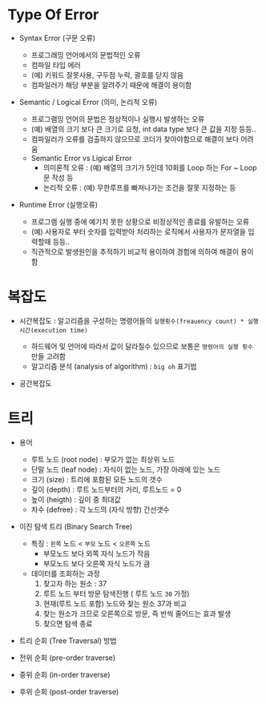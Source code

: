 # Type Of Error

- Syntax Error (구문 오류)
    - 프로그래밍 언어에서의 문법적인 오류
    - 컴파일 타입 에러
    - (예) 키워드 잘못사용, 구두점 누락, 괄호를 닫지 않음
    - 컴파일러가 해당 부분을 알려주기 때문에 해결이 용이함

- Semantic / Logical Error (의미, 논리적 오류)
    - 프로그램밍 언어의 문법은 정상적이나 실행시 발생하는 오류
    - (예) 배열의 크기 보다 큰 크기로 요청, int data type 보다 큰 값을 지정 등등..
    - 컴파일러가 오류를 검출하지 않으므로 코더가 찾아야함으로 해결이 보다 어려움
    - Semantic Error vs Ligical Error
        - 의미론적 오류 : (예) 배열의 크기가 5인데 10회를 Loop 하는 For ~ Loop 문 작성 등
        - 논리적 오류 : (예) 무한루프를 빠져나가는 조건을 잘못 지정하는 등  

- Runtime Error (실행오류)
  - 프로그램 실행 중에 예기치 못한 상황으로 비정상적인 종료를 유발하는 오류
  - (예) 사용자로 부터 숫자를 입력받아 처리하는 로직에서 사용자가 문자열을 입력할때 등등..
  - 직관적으로 발생원인을 추적하기 비교적 용이하여 경험에 의하여 해결이 용이함

# 복잡도

- 시간복잡도 : 알고리즘을 구성하는 명령어들의 `실행횟수(freauency count) * 실행시간(execution time)`
  - 하드웨어 및 언어에 따라서 값이 달라질수 있으므로 보통은 `명령어의 실행 횟수` 만들 고려함
  - 알고리즘 분석 (analysis of algorithm) : `big oh` 표기법

- 공간복잡도


# 트리

- 용어
  - 루트 노드 (root node) : 부모가 없는 최상위 노드
  - 단말 노드 (leaf node) : 자식이 없는 노드, 가장 아래에 있는 노드
  - 크기 (size) : 트리에 포함된 모든 노드의 갯수
  - 깊이 (depth) : 루트 노드부터의 거리, 루트노드 = 0
  - 높이 (heigth) : 깊이 중 최대값
  - 차수 (defree) : 각 노드의 (자식 방향) 간선갯수

- 이진 탐색 트리 (Binary Search Tree)
  - 특징 : `왼쪽` 노드 < `부모` 노드 < `오른쪽` 노드
    - 부모노드 보다 외쪽 자식 노드가 작음
    - 부모노드 보다 오른쪽 자식 노드가 큼
  - 데이터를 조회하는 과정
    1. 찾고자 하는 원소 : 37
    2. 루트 노드 부터 방문 탐색진행 ( 루트 노드 `30` 가정)
    3. 현재(루트 노드 포함) 노드와 찾는 원소 37과 비교
    4. 찾는 원소가 크므로 오른쪽으로 방문, 즉 반씩 줄어드는 효과 발생
    5. 찾으면 탐색 종료
- 트리 순회 (Tree Traversal)  방법
 - 전위 순회 (pre-order traverse)
 - 중위 순회 (in-order traverse)
 - 후위 순회 (post-order traverse) 
